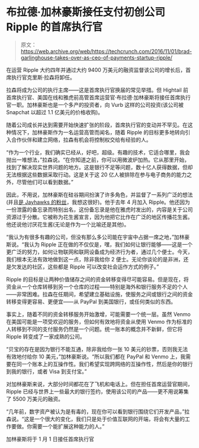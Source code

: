 # 布拉德·加林豪斯接任支付初创公司 Ripple  的首席执行官

> 原文：<https://web.archive.org/web/https://techcrunch.com/2016/11/01/brad-garlinghouse-takes-over-as-ceo-of-payments-startup-ripple/>

在运营 Ripple 大约四年并通过大约 9400 万美元的融资监督该公司的增长后，首席执行官克里斯·拉森将卸任。

拉森将成为公司的执行主席——这是首席执行官换届的常见举措。但 Hightail 前首席执行官、美国在线和雅虎前高管首席运营官·布拉德·加林豪斯将接任首席执行官一职。加林豪斯也是一个多产的投资者，向 Vurb 这样的公司投资(该公司被 Snapchat 以超过 1.1 亿美元的价格收购)。

随着公司成长并达到需要开始快速扩张的阶段，首席执行官的变动并不罕见。在这种情况下，加林豪斯作为一名运营高管而闻名，随着 Ripple 的目标更多地转向引入合作伙伴和建立网络，拉森有机会将控制权交给有经验的人。

“作为一个行业，我们确实已经从，好吧，超级。有趣的技术，它适合哪里，我会抛出一堆想法，”拉森说。“在你知道之前，你可以用微波炉加热。它从那里开始，找到了解决现实世界问题的地方。这是银行不足等问题，数十亿人获得数据，但却无法根据这些数据采取行动。这是关于这 20 亿人被排除在参与电子商务的能力之外，尽管他们可以看到数据。”

因此，不用说，加林豪斯在硅谷期间扮演了许多角色，并监督了一系列广泛的想法(并且[是 Jayhawks 的粉丝](https://web.archive.org/web/20230404135640/https://ripple.com/insights/welcome-coo-brad-garlinghouse-to-ripple-labs/)，我想这很好)。他于去年 4 月加入 Ripple。他还因为一份泄露的备忘录而特别出名，这份备忘录是他在雅虎时发出的，内容是关于公司资源过于分散。它被称为花生酱宣言，因为他把它比作在广泛的地区传播花生酱。他还说他讨厌花生酱(无论是作为一个比喻还是其他)。

“我认为有很多有趣的公司，但没有那么多公司能在宇宙中占据一席之地，”加林豪斯说。“我认为 Ripple 正在做的不仅仅是，嘿，我们如何让银行能够——这是一个更广泛的努力，如何让物联网和联网设备成为经济行为者，通过几个便士。今天，我们根本无法有效地做到这一点，除非我给你 2 便士。无论你谈论的是非洲，还是欠发达的社区，这些都是 Ripple 可以改变社会运作方式的例子。”

Ripple 的目标是让两种价值储存之间的资金转移变得尽可能容易。但是现在，将资金从一个仓库转移到另一个仓库的过程——特别是海外和银行服务不足的个人——非常困难。拉森在任期间，希望建立基础设施，使服务之间或银行之间的资金转移变得更容易、更便宜——从 PayPal 到美国银行，或任何类似的东西。

事实上，随着不同的资金转移服务开始激增，可能需要一个统一层。虽然 Venmo 在美国可能是一项受欢迎的服务，但如何有效地将资金从使用 Venmo 作为标准的人转移到不同的支付服务仍然是一个问题。统一账本的概念并不新鲜，但它将 Ripple 转变成了一家成熟的公司。

“贝宝的存在是因为银行不能互通，除非我给你一张 10 美元的钞票，否则我无法有效地付给你 10 美元，”加林豪斯说。“所以我们都在 PayPal 和 Venmo 上，我需要在同一个账本上的互操作性。我们希望实现跨网络的互操作性，然后是你的银行到我的银行，或者 Visa 到支付宝。”

对加林豪斯来说，大部分时间都花在了飞机和电话上。但在担任首席运营官期间，Ripple 已经与世界上一些最大的银行签约，使用该公司的产品——更不用说筹集了 5500 万美元的融资。

“几年前，数字资产被认为是有毒的，现在你可以看到银行围绕它们开发产品，”拉森说。“这是一个很大的变化，我们只是处于价值互联网的开端，将会有大量的工作要做。你需要一个能扩展这种能力的人。”

加林豪斯将于 1 月 1 日接任首席执行官